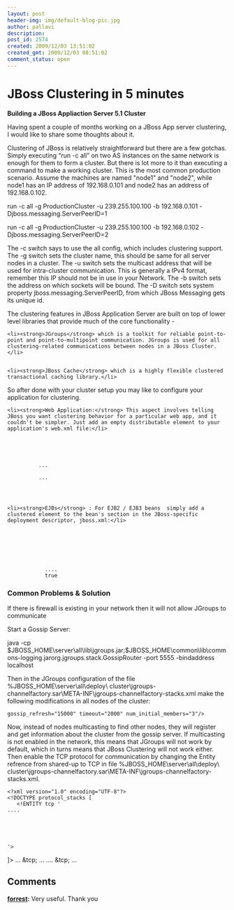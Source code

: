 ```yaml
---
layout: post
header-img: img/default-blog-pic.jpg
author: pallavi
description: 
post_id: 2574
created: 2009/12/03 13:51:02
created_gmt: 2009/12/03 08:51:02
comment_status: open
---
```


<!--When one is not Enough. We would like to scale our Middle ware infrastructure to JBoss clustering is simple cost effective solution to achieve scalability, fault tolerance, Fail over & responsiveness. This is setup steps& troubleshooting tips to build a JBoss cluster-->

# JBoss Clustering in 5 minutes

**Building a JBoss Appliaction Server 5.1 Cluster**

Having spent a couple of months working on a JBoss App server clustering, I would like to share some thoughts about it.

Clustering of JBoss is relatively straightforward but there are a few gotchas. Simply executing “run -c all” on two AS instances on the same network is enough for them to form a cluster. But there is lot more to it than executing a command to make a working cluster.  This is the most common production scenario. Assume the machines are named "node1" and "node2", while node1 has an IP address of 192.168.0.101 and node2 has an address of 192.168.0.102.

run -c all -g ProductionCluster -u 239.255.100.100 -b 192.168.0.101 -Djboss.messaging.ServerPeerID=1

run -c all -g ProductionCluster -u 239.255.100.100 -b 192.168.0.102 -Djboss.messaging.ServerPeerID=2

The -c switch says to use the all config, which includes clustering support. The -g switch sets the cluster name, this should be same for all server nodes in a cluster. The -u switch sets the multicast address that will be used for intra-cluster communication. This is generally a IPv4 format, remember this IP should not be in use in your Network. The -b switch sets the address on which sockets will be bound. The -D switch sets system property jboss.messaging.ServerPeerID, from which JBoss Messaging gets its unique id.

The clustering features in JBoss Application Server are built on top of lower level libraries that provide much of the core functionality -
    
    
    <li><strong>JGroups</strong> which is a toolkit for reliable point-to-point and point-to-multipoint communication. JGroups is used for all clustering-related communications between nodes in a JBoss Cluster.</li>
    
    
    <li><strong>JBoss Cache</strong> which is a highly flexible clustered transactional caching library.</li>
    

So after done with your cluster setup you may like to configure your application for clustering.
    
    
    <li><strong>Web Application:</strong> This aspect involves telling JBoss you want clustering behavior for a particular web app, and it couldn't be simpler. Just add an empty distributable element to your application's web.xml file:</li>
    
    
    
     
    
              ...
        
              ...
    
          
    
    
    <li><strong>EJBs</strong> : For EJB2 / EJB3 beans  simply add a clustered element to the bean's section in the JBoss-specific deployment descriptor, jboss.xml:</li>
    
    
    
     
        
              
                    
                ....      
                true
            
        
    
               

### **Common Problems & Solution**

If there is firewall is existing in your network then it will not allow JGroups to communicate

Start a Gossip Server:

java -cp $JBOSS_HOME\server\all\lib\jgroups.jar;$JBOSS_HOME\common\lib\commons-logging.jarorg.jgroups.stack.GossipRouter -port 5555 -bindaddress localhost

Then in the JGroups configuration of the file %JBOSS_HOME\server\all\deploy\ cluster\jgroups-channelfactory.sar\META-INF\jgroups-channelfactory-stacks.xml make the following modifications in all nodes of the cluster: 
    
    
    
    gossip_refresh="15000" timeout="2000" num_initial_members="3"/>
    

Now, instead of nodes multicasting to find other nodes, they will register and get information about the cluster from the gossip server. If multicasting is not enabled in the network, this means that JGroups will not work by default, which in turns means that JBoss Clustering will not work either. Then enable the TCP protocol for communication by changing the Entity refrence from shared-up to TCP in file %JBOSS_HOME\server\all\deploy\ cluster\jgroups-channelfactory.sar\META-INF\jgroups-channelfactory-stacks.xml. 
    
    
    <?xml version="1.0" encoding="UTF-8"?>
    <!DOCTYPE protocol_stacks [
       <!ENTITY tcp '
    ....
    
    
    
    
    
    '>
    

]> ... &tcp; ...  .... &tcp; ...

## Comments

**[forrest](#9170 "2012-07-17 07:05:18"):** Very useful. Thank you

